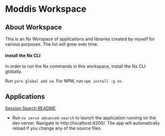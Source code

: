 # Moddis Workspace

## About Workspace

This is an Nx Worspace of applications and libraries created by myself for various purposes. The list will grow over time.

#### Install the Nx CLI

In order to run the Nx commands in this workspace, install the Nx CLI globally.

Run `yarn global add nx`. For NPM, run `npm install -g nx`.

## Applications

[Session Search README](/docs/session-search-project.md)

- Run `nx serve advanced-search` to launch the application running on the dev server. Navigate to http://localhost:4200/. The app will automatically reload if you change any of the source files.